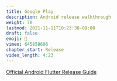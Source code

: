 ```yaml
---
title: Google Play
description: Android release walkthrough
weight: 70
lastmod: 2021-11-11T10:23:30-09:00
draft: false
emoji: 🙌
vimeo: 645858696
chapter_start: Release
video_length: 4:23
---
```


[Official Android Flutter Release Guide](https://flutter.dev/docs/deployment/android)